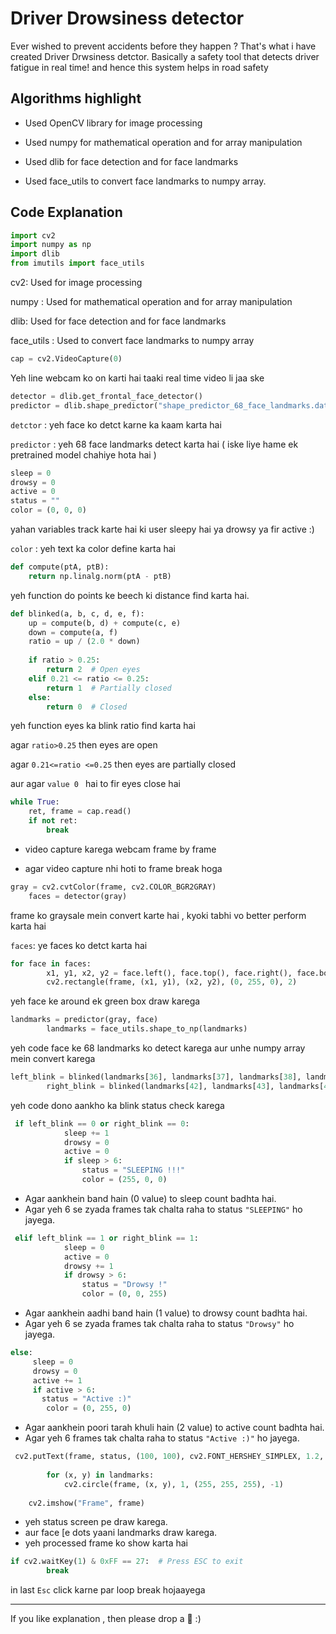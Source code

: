 # Driver Drowsiness detector
Ever wished to prevent accidents before they happen ? That's what i have created Driver Drwsiness detctor. Basically a safety tool  that detects driver fatigue in real time!
and hence this system helps in road safety

## Algorithms highlight
- Used OpenCV library for image processing
  
- Used numpy for mathematical operation and for array manipulation
  
- Used dlib for face detection and for face landmarks

- Used face_utils to convert face landmarks to numpy array.

## Code Explanation
```python
import cv2
import numpy as np
import dlib
from imutils import face_utils
```
cv2: Used for image processing

numpy : Used for mathematical operation and for array manipulation

dlib: Used for face detection and for face landmarks

face_utils : Used to convert face landmarks to numpy array

```python
cap = cv2.VideoCapture(0)
```
Yeh line webcam ko on karti hai taaki real time video li jaa ske

```python
detector = dlib.get_frontal_face_detector()
predictor = dlib.shape_predictor("shape_predictor_68_face_landmarks.dat")
```
`detctor` : yeh face ko detct karne ka kaam karta hai

`predictor` : yeh 68 face landmarks detect karta hai ( iske liye hame ek pretrained model chahiye hota hai )

```python
sleep = 0
drowsy = 0
active = 0
status = ""
color = (0, 0, 0)
```
yahan variables track karte hai ki user sleepy hai ya drowsy ya fir active :)

`color` : yeh text ka color define karta hai

```python
def compute(ptA, ptB):
    return np.linalg.norm(ptA - ptB)
```
yeh function do points ke beech ki distance find karta hai.

```python
def blinked(a, b, c, d, e, f):
    up = compute(b, d) + compute(c, e)
    down = compute(a, f)
    ratio = up / (2.0 * down)
    
    if ratio > 0.25:
        return 2  # Open eyes
    elif 0.21 <= ratio <= 0.25:
        return 1  # Partially closed
    else:
        return 0  # Closed
```
yeh function eyes ka blink ratio find karta hai 

agar `ratio>0.25` then eyes are open

agar `0.21<=ratio <=0.25` then eyes are partially closed 

aur agar `value 0 ` hai to fir eyes close hai 

```python
while True:
    ret, frame = cap.read()
    if not ret:
        break
```
- video capture karega webcam frame by frame

- agar video capture nhi hoti to frame break hoga

```python
gray = cv2.cvtColor(frame, cv2.COLOR_BGR2GRAY)
    faces = detector(gray)
```
frame ko graysale mein convert karte hai , kyoki tabhi vo better perform karta hai

`faces`: ye faces ko detct karta hai

```python
for face in faces:
        x1, y1, x2, y2 = face.left(), face.top(), face.right(), face.bottom()
        cv2.rectangle(frame, (x1, y1), (x2, y2), (0, 255, 0), 2)
```
yeh face ke around ek green box draw karega 

```python
landmarks = predictor(gray, face)
        landmarks = face_utils.shape_to_np(landmarks)
```
yeh code face ke 68 landmarks ko detect karega aur unhe numpy array mein convert karega

```python
left_blink = blinked(landmarks[36], landmarks[37], landmarks[38], landmarks[41], landmarks[40], landmarks[39])
        right_blink = blinked(landmarks[42], landmarks[43], landmarks[44], landmarks[47], landmarks[46], landmarks[45])
```
yeh code dono aankho ka blink status check karega

```python
 if left_blink == 0 or right_blink == 0:
            sleep += 1
            drowsy = 0
            active = 0
            if sleep > 6:
                status = "SLEEPING !!!"
                color = (255, 0, 0)
```
- Agar aankhein band hain (0 value) to sleep count badhta hai.
- Agar yeh 6 se zyada frames tak chalta raha to status `"SLEEPING"` ho jayega.

```python
 elif left_blink == 1 or right_blink == 1:
            sleep = 0
            active = 0
            drowsy += 1
            if drowsy > 6:
                status = "Drowsy !"
                color = (0, 0, 255)
```
- Agar aankhein aadhi band hain (1 value) to drowsy count badhta hai.
- Agar yeh 6 se zyada frames tak chalta raha to status `"Drowsy"` ho jayega.

```python
else:
     sleep = 0
     drowsy = 0
     active += 1
     if active > 6:
       status = "Active :)"
        color = (0, 255, 0)
```
- Agar aankhein poori tarah khuli hain (2 value) to active count badhta hai.
- Agar yeh 6 frames tak chalta raha to status `"Active :)"` ho jayega.

```python
 cv2.putText(frame, status, (100, 100), cv2.FONT_HERSHEY_SIMPLEX, 1.2, color, 3)
        
        for (x, y) in landmarks:
            cv2.circle(frame, (x, y), 1, (255, 255, 255), -1)
    
    cv2.imshow("Frame", frame)
```
- yeh status screen pe draw karega.
- aur face [e dots yaani landmarks draw karega.
- yeh processed frame ko show karta hai

```python
if cv2.waitKey(1) & 0xFF == 27:  # Press ESC to exit
        break
```
in last `Esc` click karne par loop break hojaayega 

---
If you like explanation , then please drop a 🌟 :)

